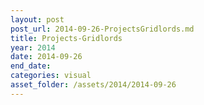 ```yaml
---
layout: post
post_url: 2014-09-26-ProjectsGridlords.md
title: Projects-Gridlords
year: 2014
date: 2014-09-26
end_date: 
categories: visual
asset_folder: /assets/2014/2014-09-26
---
```

